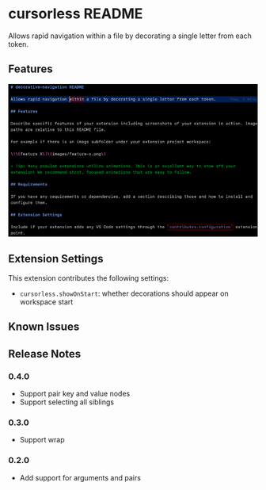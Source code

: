 # cursorless README

Allows rapid navigation within a file by decorating a single letter from each token.

## Features

![simple](images/cursorless-1.gif)

## Extension Settings

This extension contributes the following settings:

* `cursorless.showOnStart`: whether decorations should appear on workspace start

## Known Issues

## Release Notes

### 0.4.0
- Support pair key and value nodes
- Support selecting all siblings

### 0.3.0
- Support wrap

### 0.2.0
- Add support for arguments and pairs
